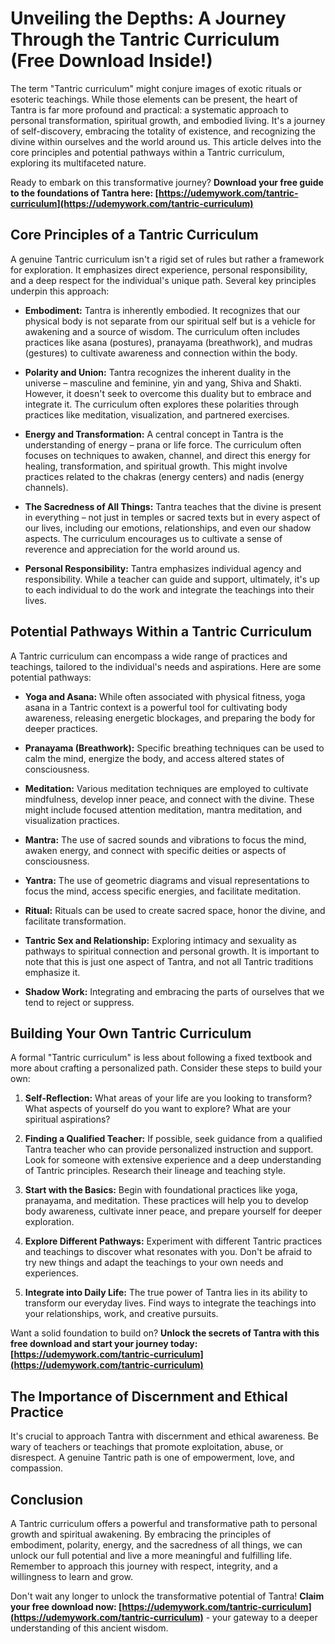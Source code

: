 # Unveiling the Depths: A Journey Through the Tantric Curriculum (Free Download Inside!)

The term "Tantric curriculum" might conjure images of exotic rituals or esoteric teachings. While those elements can be present, the heart of Tantra is far more profound and practical: a systematic approach to personal transformation, spiritual growth, and embodied living. It's a journey of self-discovery, embracing the totality of existence, and recognizing the divine within ourselves and the world around us. This article delves into the core principles and potential pathways within a Tantric curriculum, exploring its multifaceted nature.

Ready to embark on this transformative journey? **Download your free guide to the foundations of Tantra here: [https://udemywork.com/tantric-curriculum](https://udemywork.com/tantric-curriculum)**

## Core Principles of a Tantric Curriculum

A genuine Tantric curriculum isn't a rigid set of rules but rather a framework for exploration. It emphasizes direct experience, personal responsibility, and a deep respect for the individual's unique path. Several key principles underpin this approach:

*   **Embodiment:** Tantra is inherently embodied. It recognizes that our physical body is not separate from our spiritual self but is a vehicle for awakening and a source of wisdom. The curriculum often includes practices like asana (postures), pranayama (breathwork), and mudras (gestures) to cultivate awareness and connection within the body.

*   **Polarity and Union:** Tantra recognizes the inherent duality in the universe – masculine and feminine, yin and yang, Shiva and Shakti. However, it doesn't seek to overcome this duality but to embrace and integrate it. The curriculum often explores these polarities through practices like meditation, visualization, and partnered exercises.

*   **Energy and Transformation:** A central concept in Tantra is the understanding of energy – prana or life force. The curriculum often focuses on techniques to awaken, channel, and direct this energy for healing, transformation, and spiritual growth. This might involve practices related to the chakras (energy centers) and nadis (energy channels).

*   **The Sacredness of All Things:** Tantra teaches that the divine is present in everything – not just in temples or sacred texts but in every aspect of our lives, including our emotions, relationships, and even our shadow aspects. The curriculum encourages us to cultivate a sense of reverence and appreciation for the world around us.

*   **Personal Responsibility:** Tantra emphasizes individual agency and responsibility. While a teacher can guide and support, ultimately, it's up to each individual to do the work and integrate the teachings into their lives.

## Potential Pathways Within a Tantric Curriculum

A Tantric curriculum can encompass a wide range of practices and teachings, tailored to the individual's needs and aspirations. Here are some potential pathways:

*   **Yoga and Asana:** While often associated with physical fitness, yoga asana in a Tantric context is a powerful tool for cultivating body awareness, releasing energetic blockages, and preparing the body for deeper practices.

*   **Pranayama (Breathwork):** Specific breathing techniques can be used to calm the mind, energize the body, and access altered states of consciousness.

*   **Meditation:** Various meditation techniques are employed to cultivate mindfulness, develop inner peace, and connect with the divine. These might include focused attention meditation, mantra meditation, and visualization practices.

*   **Mantra:** The use of sacred sounds and vibrations to focus the mind, awaken energy, and connect with specific deities or aspects of consciousness.

*   **Yantra:** The use of geometric diagrams and visual representations to focus the mind, access specific energies, and facilitate meditation.

*   **Ritual:** Rituals can be used to create sacred space, honor the divine, and facilitate transformation.

*   **Tantric Sex and Relationship:** Exploring intimacy and sexuality as pathways to spiritual connection and personal growth. It is important to note that this is just one aspect of Tantra, and not all Tantric traditions emphasize it.

*   **Shadow Work:** Integrating and embracing the parts of ourselves that we tend to reject or suppress.

## Building Your Own Tantric Curriculum

A formal "Tantric curriculum" is less about following a fixed textbook and more about crafting a personalized path.  Consider these steps to build your own:

1.  **Self-Reflection:**  What areas of your life are you looking to transform? What aspects of yourself do you want to explore? What are your spiritual aspirations?

2.  **Finding a Qualified Teacher:** If possible, seek guidance from a qualified Tantra teacher who can provide personalized instruction and support. Look for someone with extensive experience and a deep understanding of Tantric principles. Research their lineage and teaching style.

3.  **Start with the Basics:** Begin with foundational practices like yoga, pranayama, and meditation. These practices will help you to develop body awareness, cultivate inner peace, and prepare yourself for deeper exploration.

4.  **Explore Different Pathways:** Experiment with different Tantric practices and teachings to discover what resonates with you. Don't be afraid to try new things and adapt the teachings to your own needs and experiences.

5.  **Integrate into Daily Life:**  The true power of Tantra lies in its ability to transform our everyday lives.  Find ways to integrate the teachings into your relationships, work, and creative pursuits.

Want a solid foundation to build on? **Unlock the secrets of Tantra with this free download and start your journey today: [https://udemywork.com/tantric-curriculum](https://udemywork.com/tantric-curriculum)**

## The Importance of Discernment and Ethical Practice

It's crucial to approach Tantra with discernment and ethical awareness. Be wary of teachers or teachings that promote exploitation, abuse, or disrespect. A genuine Tantric path is one of empowerment, love, and compassion.

## Conclusion

A Tantric curriculum offers a powerful and transformative path to personal growth and spiritual awakening. By embracing the principles of embodiment, polarity, energy, and the sacredness of all things, we can unlock our full potential and live a more meaningful and fulfilling life. Remember to approach this journey with respect, integrity, and a willingness to learn and grow.

Don't wait any longer to unlock the transformative potential of Tantra! **Claim your free download now: [https://udemywork.com/tantric-curriculum](https://udemywork.com/tantric-curriculum)** - your gateway to a deeper understanding of this ancient wisdom.
